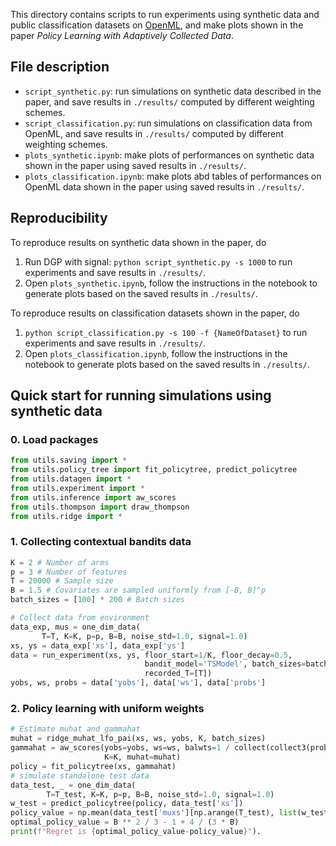 This directory contains scripts to run experiments using synthetic data and public classification datasets on [OpenML](https://www.openml.org), 
and make plots shown in the paper _Policy Learning with Adaptively Collected Data_.

## File description
- `script_synthetic.py`: run simulations on synthetic data described in the paper, and save results in `./results/` computed by different weighting schemes.
- `script_classification.py`: run simulations on classification data from OpenML, and save results in `./results/` computed by different weighting schemes.
- `plots_synthetic.ipynb`: make plots of performances on synthetic data shown in the paper using saved results in `./results/`.
- `plots_classification.ipynb`: make plots abd tables of performances on OpenML data shown in the paper using saved results in `./results/`.


## Reproducibility 
To reproduce results on synthetic data shown in the paper, do
1. Run DGP with signal: `python script_synthetic.py -s 1000` to run experiments and save results in `./results/`.
2. Open `plots_synthetic.ipynb`, follow the instructions in the notebook to generate plots based on the saved results in `./results/`. 

To reproduce results on classification datasets shown in the paper, do
1. `python script_classification.py -s 100 -f {NameOfDataset}` to run experiments and save results in `./results/`.
2. Open `plots_classification.ipynb`, follow the instructions in the notebook to generate plots based on the saved results in `./results/`. 


## Quick start for running simulations using synthetic data
### 0. Load packages
```python
from utils.saving import *
from utils.policy_tree import fit_policytree, predict_policytree
from utils.datagen import *
from utils.experiment import *
from utils.inference import aw_scores
from utils.thompson import draw_thompson
from utils.ridge import *
```
### 1. Collecting contextual bandits data
```python
K = 2 # Number of arms
p = 3 # Number of features
T = 20000 # Sample size
B = 1.5 # Covariates are sampled uniformly from [-B, B]^p
batch_sizes = [100] * 200 # Batch sizes

# Collect data from environment
data_exp, mus = one_dim_data(
       T=T, K=K, p=p, B=B, noise_std=1.0, signal=1.0)
xs, ys = data_exp['xs'], data_exp['ys']
data = run_experiment(xs, ys, floor_start=1/K, floor_decay=0.5,
                              bandit_model='TSModel', batch_sizes=batch_sizes,
                              recorded_T=[T])
yobs, ws, probs = data['yobs'], data['ws'], data['probs']
```

### 2. Policy learning with uniform weights
```python
# Estimate muhat and gammahat
muhat = ridge_muhat_lfo_pai(xs, ws, yobs, K, batch_sizes)
gammahat = aw_scores(yobs=yobs, ws=ws, balwts=1 / collect(collect3(probs), ws),
                     K=K, muhat=muhat)
policy = fit_policytree(xs, gammahat)
# simulate standalone test data
data_test, _ = one_dim_data(
        T=T_test, K=K, p=p, B=B, noise_std=1.0, signal=1.0)
w_test = predict_policytree(policy, data_test['xs'])
policy_value = np.mean(data_test['muxs'][np.arange(T_test), list(w_test)])
optimal_policy_value = B ** 2 / 3 - 1 + 4 / (3 * B)
print(f"Regret is {optimal_policy_value-policy_value}").
```


